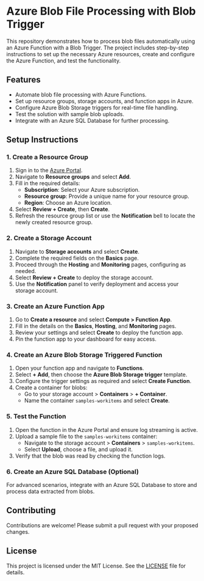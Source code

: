 # Azure Blob File Processing with Blob Trigger

This repository demonstrates how to process blob files automatically using an Azure Function with a Blob Trigger. The project includes step-by-step instructions to set up the necessary Azure resources, create and configure the Azure Function, and test the functionality.

## Features
- Automate blob file processing with Azure Functions.
- Set up resource groups, storage accounts, and function apps in Azure.
- Configure Azure Blob Storage triggers for real-time file handling.
- Test the solution with sample blob uploads.
- Integrate with an Azure SQL Database for further processing.

## Setup Instructions

### 1. Create a Resource Group
1. Sign in to the [Azure Portal](https://portal.azure.com/).
2. Navigate to **Resource groups** and select **Add**.
3. Fill in the required details:
   - **Subscription**: Select your Azure subscription.
   - **Resource group**: Provide a unique name for your resource group.
   - **Region**: Choose an Azure location.
4. Select **Review + Create**, then **Create**.
5. Refresh the resource group list or use the **Notification** bell to locate the newly created resource group.

### 2. Create a Storage Account
1. Navigate to **Storage accounts** and select **Create**.
2. Complete the required fields on the **Basics** page.
3. Proceed through the **Hosting** and **Monitoring** pages, configuring as needed.
4. Select **Review + Create** to deploy the storage account.
5. Use the **Notification** panel to verify deployment and access your storage account.

### 3. Create an Azure Function App
1. Go to **Create a resource** and select **Compute > Function App**.
2. Fill in the details on the **Basics**, **Hosting**, and **Monitoring** pages.
3. Review your settings and select **Create** to deploy the function app.
4. Pin the function app to your dashboard for easy access.

### 4. Create an Azure Blob Storage Triggered Function
1. Open your function app and navigate to **Functions**.
2. Select **+ Add**, then choose the **Azure Blob Storage trigger** template.
3. Configure the trigger settings as required and select **Create Function**.
4. Create a container for blobs:
   - Go to your storage account > **Containers** > **+ Container**.
   - Name the container `samples-workitems` and select **Create**.

### 5. Test the Function
1. Open the function in the Azure Portal and ensure log streaming is active.
2. Upload a sample file to the `samples-workitems` container:
   - Navigate to the storage account > **Containers** > `samples-workitems`.
   - Select **Upload**, choose a file, and upload it.
3. Verify that the blob was read by checking the function logs.

### 6. Create an Azure SQL Database (Optional)
For advanced scenarios, integrate with an Azure SQL Database to store and process data extracted from blobs.

## Contributing
Contributions are welcome! Please submit a pull request with your proposed changes.

## License
This project is licensed under the MIT License. See the [LICENSE](LICENSE) file for details.
